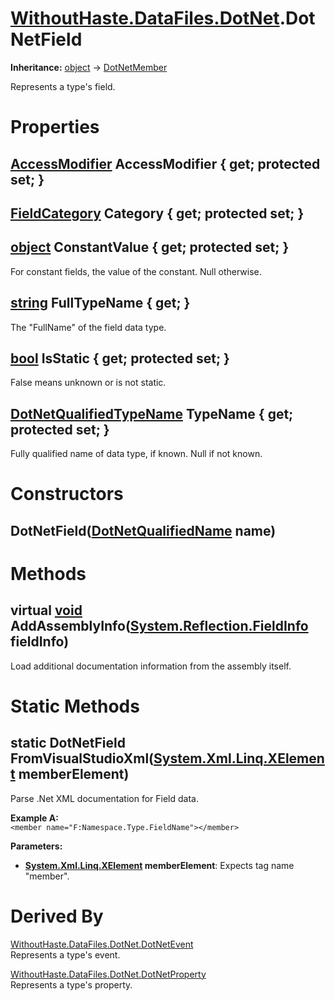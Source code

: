 # [WithoutHaste.DataFiles.DotNet](TableOfContents.WithoutHaste.DataFiles.DotNet.md).DotNetField

**Inheritance:** [object](https://docs.microsoft.com/en-us/dotnet/api/system.object) → [DotNetMember](WithoutHaste.DataFiles.DotNet.DotNetMember.md)  

Represents a type's field.  

# Properties

## [AccessModifier](WithoutHaste.DataFiles.DotNet.AccessModifier.md) AccessModifier { get; protected set; }

## [FieldCategory](WithoutHaste.DataFiles.DotNet.FieldCategory.md) Category { get; protected set; }

## [object](https://docs.microsoft.com/en-us/dotnet/api/system.object) ConstantValue { get; protected set; }

For constant fields, the value of the constant. Null otherwise.  

## [string](https://docs.microsoft.com/en-us/dotnet/api/system.string) FullTypeName { get; }

The "FullName" of the field data type.  

## [bool](https://docs.microsoft.com/en-us/dotnet/api/system.boolean) IsStatic { get; protected set; }

False means unknown or is not static.  

## [DotNetQualifiedTypeName](WithoutHaste.DataFiles.DotNet.DotNetQualifiedTypeName.md) TypeName { get; protected set; }

Fully qualified name of data type, if known. Null if not known.  

# Constructors

## DotNetField([DotNetQualifiedName](WithoutHaste.DataFiles.DotNet.DotNetQualifiedName.md) name)

# Methods

## virtual [void](https://docs.microsoft.com/en-us/dotnet/api/system.void) AddAssemblyInfo([System.Reflection.FieldInfo](https://docs.microsoft.com/en-us/dotnet/api/system.reflection.fieldinfo) fieldInfo)

Load additional documentation information from the assembly itself.  

# Static Methods

## static DotNetField FromVisualStudioXml([System.Xml.Linq.XElement](https://docs.microsoft.com/en-us/dotnet/api/system.xml.linq.xelement) memberElement)

Parse .Net XML documentation for Field data.  

**Example A:**  
`<member name="F:Namespace.Type.FieldName"></member>`  

**Parameters:**  
* **[System.Xml.Linq.XElement](https://docs.microsoft.com/en-us/dotnet/api/system.xml.linq.xelement) memberElement**: Expects tag name "member".  

# Derived By

[WithoutHaste.DataFiles.DotNet.DotNetEvent](WithoutHaste.DataFiles.DotNet.DotNetEvent.md)  
Represents a type's event.  

[WithoutHaste.DataFiles.DotNet.DotNetProperty](WithoutHaste.DataFiles.DotNet.DotNetProperty.md)  
Represents a type's property.  

